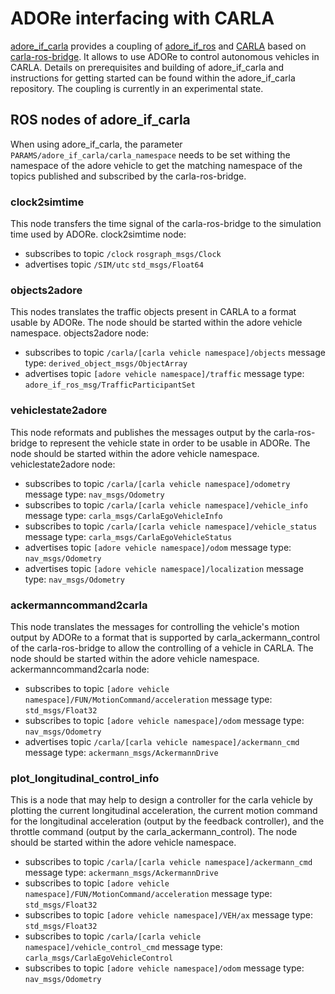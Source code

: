 <!--
********************************************************************************
* Copyright (C) 2017-2022 German Aerospace Center (DLR). 
* Eclipse ADORe, Automated Driving Open Research https://eclipse.org/adore
*
* This program and the accompanying materials are made available under the 
* terms of the Eclipse Public License 2.0 which is available at
* http://www.eclipse.org/legal/epl-2.0.
*
* SPDX-License-Identifier: EPL-2.0 
*
* Contributors: 
*   Matthias Nichting
********************************************************************************
-->

# ADORe interfacing with CARLA

[adore_if_carla](https://github.com/DLR-TS/adore_if_carla) provides a coupling of [adore_if_ros](adore_if_ros) and [CARLA](https://github.com/carla-simulator/carla/) based on [carla-ros-bridge](https://github.com/carla-simulator/ros-bridge). It allows to use ADORe to control autonomous vehicles in CARLA. Details on prerequisites and building of adore_if_carla and instructions for getting started can be found within the adore_if_carla repository. The coupling is currently in an experimental state. 

## ROS nodes of adore_if_carla
When using adore_if_carla, the parameter ```PARAMS/adore_if_carla/carla_namespace``` needs to be set withing the namespace of the adore vehicle to get the matching namespace of the topics published and subscribed by the carla-ros-bridge.


### clock2simtime
This node transfers the time signal of the carla-ros-bridge to the simulation time used by ADORe. clock2simtime node:
- subscribes to topic ```/clock``` ```rosgraph_msgs/Clock```
- advertises topic ```/SIM/utc``` ```std_msgs/Float64```

### objects2adore
This nodes translates the traffic objects present in CARLA to a format usable by ADORe. The node should be started within the adore vehicle namespace.
objects2adore node:
- subscribes to topic ```/carla/[carla vehicle namespace]/objects``` message type: ```derived_object_msgs/ObjectArray```
- advertises topic ```[adore vehicle namespace]/traffic``` message type: ```adore_if_ros_msg/TrafficParticipantSet```

### vehiclestate2adore
This node reformats and publishes the messages output by the carla-ros-bridge to represent the vehicle state in order to be usable in ADORe. The node should be started within the adore vehicle namespace.
vehiclestate2adore node:
- subscribes to topic ```/carla/[carla vehicle namespace]/odometry``` message type: ```nav_msgs/Odometry```
- subscribes to topic ```/carla/[carla vehicle namespace]/vehicle_info``` message type: ```carla_msgs/CarlaEgoVehicleInfo```
- subscribes to topic ```/carla/[carla vehicle namespace]/vehicle_status``` message type: ```carla_msgs/CarlaEgoVehicleStatus```
- advertises topic ```[adore vehicle namespace]/odom``` message type: ```nav_msgs/Odometry```
- advertises topic ```[adore vehicle namespace]/localization``` message type: ```nav_msgs/Odometry```

### ackermanncommand2carla
This node translates the messages for controlling the vehicle's motion output by ADORe to a format that is supported by carla_ackermann_control of the carla-ros-bridge to allow the controlling of a vehicle in CARLA. The node should be started within the adore vehicle namespace.
ackermanncommand2carla node:
- subscribes to topic ```[adore vehicle namespace]/FUN/MotionCommand/acceleration``` message type: ```std_msgs/Float32```
- subscribes to topic ```[adore vehicle namespace]/odom``` message type: ```nav_msgs/Odometry```
- advertises topic ```/carla/[carla vehicle namespace]/ackermann_cmd``` message type: ```ackermann_msgs/AckermannDrive```

### plot_longitudinal_control_info
This is a node that may help to design a controller for the carla vehicle by plotting the current longitudinal acceleration, the current motion command for the longitudinal acceleration (output by the feedback controller), and the throttle command (output by the carla_ackermann_control). The node should be started within the adore vehicle namespace.
- subscribes to topic ```/carla/[carla vehicle namespace]/ackermann_cmd``` message type: ```ackermann_msgs/AckermannDrive```
- subscribes to topic ```[adore vehicle namespace]/FUN/MotionCommand/acceleration``` message type: ```std_msgs/Float32```
- subscribes to topic ```[adore vehicle namespace]/VEH/ax``` message type: ```std_msgs/Float32```
- subscribes to topic ```/carla/[carla vehicle namespace]/vehicle_control_cmd``` message type: ```carla_msgs/CarlaEgoVehicleControl```
- subscribes to topic ```[adore vehicle namespace]/odom``` message type: ```nav_msgs/Odometry```
